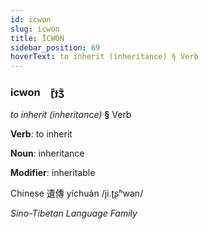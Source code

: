 ```yaml
---
id: icwon
slug: icwon
title: İCWON
sidebar_position: 69
hoverText: to inherit (inheritance) § Verb
---
```


### icwon&emsp;<span kind="abugida">ɽ̄ɟʒ̃</span>

*to inherit (inheritance)* **§** Verb

**Verb**: to inherit

**Noun**: inheritance

**Modifier**: inheritable

Chinese 遺傳 yíchuán /ji.ʈʂʰwan/

*Sino-Tibetan Language Family*